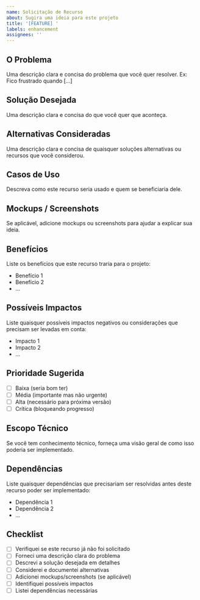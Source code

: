 ```yaml
---
name: Solicitação de Recurso
about: Sugira uma ideia para este projeto
title: '[FEATURE] '
labels: enhancement
assignees: ''
---
```


## O Problema

Uma descrição clara e concisa do problema que você quer resolver. Ex: Fico frustrado quando [...]

## Solução Desejada

Uma descrição clara e concisa do que você quer que aconteça.

## Alternativas Consideradas

Uma descrição clara e concisa de quaisquer soluções alternativas ou recursos que você considerou.

## Casos de Uso

Descreva como este recurso seria usado e quem se beneficiaria dele.

## Mockups / Screenshots

Se aplicável, adicione mockups ou screenshots para ajudar a explicar sua ideia.

## Benefícios

Liste os benefícios que este recurso traria para o projeto:

- Benefício 1
- Benefício 2
- ...

## Possíveis Impactos

Liste quaisquer possíveis impactos negativos ou considerações que precisam ser levadas em conta:

- Impacto 1
- Impacto 2
- ...

## Prioridade Sugerida

- [ ] Baixa (seria bom ter)
- [ ] Média (importante mas não urgente)
- [ ] Alta (necessário para próxima versão)
- [ ] Crítica (bloqueando progresso)

## Escopo Técnico

Se você tem conhecimento técnico, forneça uma visão geral de como isso poderia ser implementado.

## Dependências

Liste quaisquer dependências que precisariam ser resolvidas antes deste recurso poder ser implementado:

- Dependência 1
- Dependência 2
- ...

## Checklist

- [ ] Verifiquei se este recurso já não foi solicitado
- [ ] Forneci uma descrição clara do problema
- [ ] Descrevi a solução desejada em detalhes
- [ ] Considerei e documentei alternativas
- [ ] Adicionei mockups/screenshots (se aplicável)
- [ ] Identifiquei possíveis impactos
- [ ] Listei dependências necessárias
